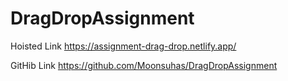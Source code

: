 # DragDropAssignment
Hoisted Link 
https://assignment-drag-drop.netlify.app/

GitHib Link
https://github.com/Moonsuhas/DragDropAssignment
